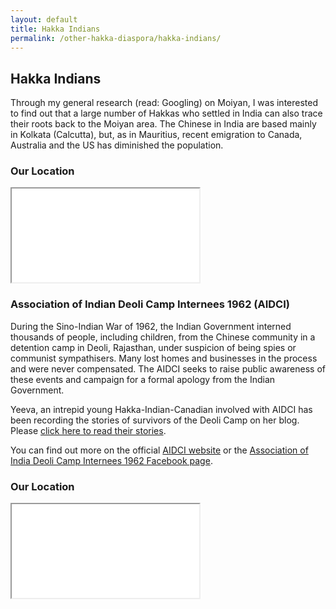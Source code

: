 ```yaml
---
layout: default
title: Hakka Indians
permalink: /other-hakka-diaspora/hakka-indians/
---
```


<h2>Hakka Indians</h2>

<section class="example-image">
  <p>
    Through my general research (read: Googling) on Moiyan, I was interested to find out that a large number of Hakkas who settled in India can also trace their roots back to the Moiyan area. The Chinese in India are based mainly in Kolkata (Calcutta), but, as in Mauritius, recent emigration to Canada, Australia and the US has diminished the population.
  </p>
</section>

<section class="example-image">
  <h3>Our Location</h3>
  <div class="map-container">
    <iframe 
      src="[YOUR_GOOGLE_MAPS_EMBED_URL_HERE](https://www.google.com/maps/place/Kolkata,+West+Bengal,+India/@22.5355649,88.2649521,12z/data=!3m1!4b1!4m6!3m5!1s0x39f882db4908f667:0x43e330e68f6c2cbc!8m2!3d22.5743545!4d88.3628734!16zL20vMGN2dzk?entry=ttu&g_ep=EgoyMDI1MDgwNi4wIKXMDSoASAFQAw%3D%3D)" 
      allowfullscreen=""
      loading="lazy" 
      referrerpolicy="no-referrer-when-downgrade"
      title="Location Map">
    </iframe>
  </div>
</section>

<section class="example-image">
  <h3>Association of Indian Deoli Camp Internees 1962 (AIDCI)</h3>
  <p>
    During the Sino-Indian War of 1962, the Indian Government interned thousands of people, including children, from the Chinese community in a detention camp in Deoli, Rajasthan, under suspicion of being spies or communist sympathisers. Many lost homes and businesses in the process and were never compensated. The AIDCI seeks to raise public awareness of these events and campaign for a formal apology from the Indian Government.
  </p>
</section>

<section class="example-image">
  <p>
    Yeeva, an intrepid young Hakka-Indian-Canadian involved with AIDCI has been recording the stories of survivors of the Deoli Camp on her blog. Please 
    <a href="https://indiadeoli.wordpress.com" target="_blank" rel="noopener noreferrer">click here to read their stories</a>.
  </p>
</section>

<section class="example-image">
  <p>
    You can find out more on the official 
    <a href="https://indiadeoli.wixsite.com/1962internment" target="_blank" rel="noopener noreferrer">AIDCI website</a> or the 
    <a href="https://www.facebook.com/AssociationOfIndiaDeoliCampInternees1962" target="_blank" rel="noopener noreferrer">Association of India Deoli Camp Internees 1962 Facebook page</a>.
  </p>
</section>

<section class="example-image">
  <h3>Our Location</h3>
  <div class="map-container">
    <iframe 
      src="[YOUR_GOOGLE_MAPS_EMBED_URL_HERE](https://www.google.com/maps/place/Deoli+Gaon+Rd,+Rajasthan+304804,+India/@25.7743418,75.3761593,17z/data=!3m1!4b1!4m6!3m5!1s0x396ee732a32b3a51:0xbf03fee4d3571838!8m2!3d25.7743418!4d75.3761593!16s%2Fg%2F1hjhc_ntj?entry=ttu&g_ep=EgoyMDI1MDgwNi4wIKXMDSoASAFQAw%3D%3D)" 
      allowfullscreen="" 
      loading="lazy" 
      referrerpolicy="no-referrer-when-downgrade"
      title="Location Map">
    </iframe>
  </div>
</section>
